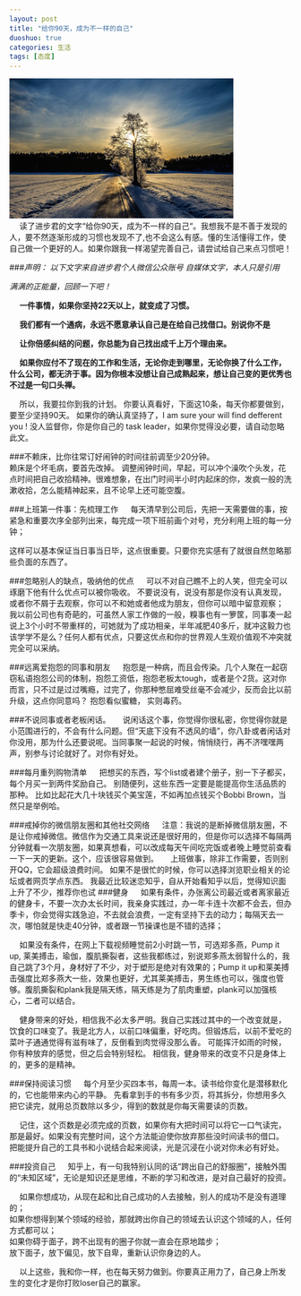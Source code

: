 ```yaml
---
layout: post
title: "给你90天，成为不一样的自己"
duoshuo: true
categories: 生活
tags: [态度] 
---
```


![风吹过的夏天](/static/images/20150127001.png)  
&emsp;
读了进步君的文字“给你90天，成为不一样的自己“。我想我不是不善于发现的人，要不然逐渐形成的习惯也发现不了,也不会这么有感。懂的生活懂得工作，使自己做一个更好的人。如果你跟我一样渴望完善自己，请尝试给自己来点习惯吧！

###*声明： 以下文字来自进步君个人微信公众账号 自媒体文字，本人只是引用*
<!-- more -->
*满满的正能量，回顾一下吧！*

&emsp;
 **一件事情，如果你坚持22天以上，就变成了习惯。**
 
&emsp;
**我们都有一个通病，永远不愿意承认自己是在给自己找借口。别说你不是**

&emsp;
**让你倍感纠结的问题，你总能为自己找出成千上万个理由来。**

&emsp;
**如果你应付不了现在的工作和生活，无论你走到哪里，无论你换了什么工作，什么公司，都无济于事。因为你根本没想让自己成熟起来，想让自己变的更优秀也不过是一句口头禅。**

&emsp;
所以，我要拉你到我的计划。
你要认真看好，下面这10条，每天你都要做到，要至少坚持90天。
如果你的确认真坚持了，I am sure your will find defferent you !  没人监督你，你是你自己的 task leader，如果你觉得没必要，请自动忽略此文。

###不赖床，比你往常订好闹钟的时间往前调至少20分钟。
&emsp;    
赖床是个坏毛病，要首先改掉。
调整闹钟时间，早起，可以冲个澡吹个头发，花点时间把自己收拾精神。很难想象，在出门时间半小时内起床的你，发疯一般的洗漱收拾，怎么能精神起来，且不论早上还可能空腹。

###上班第一件事：先梳理工作
&emsp;
每天清早到公司后，先把一天需要做的事，按紧急和重要次序全部列出来，每完成一项下班前画个对号，充分利用上班的每一分钟；

这样可以基本保证当日事当日毕，这点很重要。只要你充实感有了就很自然忽略那些负面的东西了。

###忽略别人的缺点，吸纳他的优点
&emsp;
可以不对自己瞧不上的人笑，但完全可以琢磨下他有什么优点可以被你吸收。
不要说没有，说没有那是你没有认真发现，或者你不屑于去观察，你可以不和她或者他成为朋友，但你可以暗中留意观察；
我以前公司也有奇葩的，可虽然人家工作做的一般，糗事也有一箩筐，同事凑一起说上3个小时不带重样的，可她就为了成功相亲，半年减肥40多斤，就冲这毅力也该学学不是么？任何人都有优点，只要这优点和你的世界观人生观价值观不冲突就完全可以采纳。

###远离爱抱怨的同事和朋友
&emsp;
抱怨是一种病，而且会传染。几个人聚在一起窃窃私语抱怨公司的体制，抱怨工资低，抱怨老板太tough，或者是个2货。这对你而言，只不过是过过嘴瘾，过完了，你那种憋屈难受丝毫不会减少，反而会比以前升级，这点你同意吗？
抱怨看似蜜糖， 实则毒药。

###不说同事或者老板闲话。
&emsp;
说闲话这个事，你觉得你很私密，你觉得你就是小范围进行的，不会有什么问题。但“天底下没有不透风的墙”，你八卦或者闲话对你没用，那为什么还要说呢。当同事聚一起说的时候，悄悄绕行，再不济嘿嘿两声，别参与讨论就好了。对你有好处。

###每月重列购物清单
&emsp;
把想买的东西，写个list或者建个册子，别一下子都买，每个月买一到两件奖励自己。
别随便列，这些东西一定要是能提高你生活品质的那种。
比如比起花大几十块钱买个美宝莲，不如再加点钱买个Bobbi Brown，当然只是举例哈。

###戒掉你的微信朋友圈和其他社交网络
&emsp;
注意：我说的是断掉微信朋友圈，不是让你戒掉微信。微信作为交通工具来说还是很好用的，但是你可以选择不每隔两分钟就看一次朋友圈，如果真想看，可以改成每天午间吃完饭或者晚上睡觉前查看一下一天的更新。这个，应该很容易做到。
&emsp;
上班做事，除非工作需要，否则别开QQ，它会超级浪费时间。
如果不是很忙的时候，你可以选择浏览职业相关的论坛或者网页学点东西。
我最近比较迷恋知乎，自从开始看知乎以后，觉得知识面上升了不少，推荐你也试
###健身
&emsp;
如果有条件，办张离公司最近或者离家最近的健身卡，不要一次办太长时间，我亲身实践过，办一年卡连十次都不会去，但办季卡，你会觉得实践急迫，不去就会浪费，一定有坚持下去的动力；每隔天去一次，哪怕就是快走40分钟，或者跟一节操课也是不错的选择；  
  
&emsp;
如果没有条件，在网上下载视频睡觉前2小时跳一节，可选郑多燕，Pump it up, 莱美搏击，瑜伽，腹肌撕裂者，这些我都练过，别说郑多燕太弱智什么的，我自己跳了3个月，身材好了不少，对于塑形是绝对有效果的；Pump it up和莱美搏击强度比郑多燕大一些，效果也更好，尤其莱美搏击，男生练也可以，强度也管够。腹肌撕裂和plank我是隔天练，隔天练是为了肌肉重塑，plank可以加强核心，二者可以结合。  

&emsp;
健身带来的好处，相信我不必太多严明。我自己实践过其中的一个改变就是，饮食的口味变了。我是北方人，以前口味偏重，好吃肉。但锻炼后，以前不爱吃的菜叶子通通觉得有滋有味了，反倒看到肉觉得没那么香。
可能挥汗如雨的时候，你有种放弃的感觉，但之后会特别轻松。
相信我，健身带来的改变不只是身体上的，更多的是精神。

###保持阅读习惯
&emsp;
每个月至少买四本书，每周一本。读书给你变化是潜移默化的，它也能带来内心的平静。
先看拿到手的书有多少页，将其拆分，你想用多久把它读完，就用总页数除以多少，得到的数就是你每天需要读的页数。  

&emsp;
记住，这个页数是必须完成的页数，如果你有大把时间可以将它一口气读完，那是最好。如果没有完整时间，这个方法能迫使你放弃那些没时间读书的借口。
把能提升自己的工具书和小说结合起来阅读，光是沉浸在小说对你未必有好处。

###投资自己
&emsp;
知乎上，有一句我特别认同的话“跨出自己的舒服圈”，接触外围的“未知区域”，无论是知识还是思维，不断的学习和改进，是对自己最好的投资。

&emsp;
如果你想成功，从现在起和比自己成功的人去接触，别人的成功不是没有道理的；  
如果你想得到某个领域的经验，那就跨出你自己的领域去认识这个领域的人，任何方式都可以；  
如果你碍于面子，跨不出现有的圈子你就一直会在原地踏步；  
放下面子，放下偏见，放下自卑，重新认识你身边的人。  

&emsp;
以上这些，我和你一样，也在每天努力做到。你要真正用力了，自己身上所发生的变化才是你打败loser自己的赢家。
